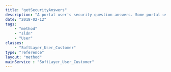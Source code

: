 ```yaml
---
title: "getSecurityAnswers"
description: "A portal user's security question answers. Some portal users may not have security answers or may not be configured to require answering a security question on login."
date: "2018-02-12"
tags:
    - "method"
    - "sldn"
    - "User"
classes:
    - "SoftLayer_User_Customer"
type: "reference"
layout: "method"
mainService : "SoftLayer_User_Customer"
---
```

